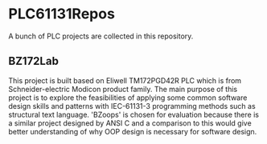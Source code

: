 # PLC61131Repos
A bunch of PLC projects are collected in this repository.


## BZ172Lab
This project is built based on Eliwell TM172PGD42R PLC which is from Schneider-electric Modicon product family. The main purpose of this project is to explore the feasibilities of applying some common software design skills and patterns with IEC-61131-3 programming methods such as structural text language. 'BZoops' is chosen for evaluation because there is a similar project designed by ANSI C and a comparison to this would give better understanding of why OOP design is necessary for software design. 
